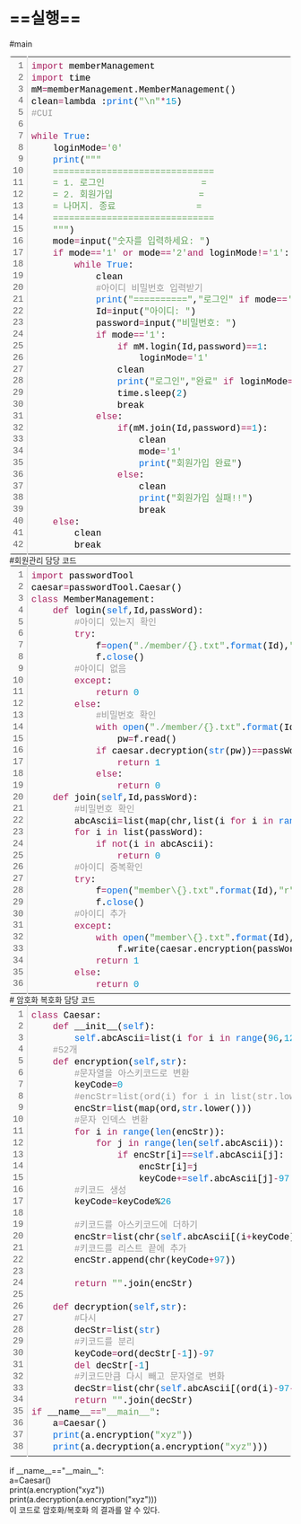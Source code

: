 <h1>==실행==</h1>



#main
<div class="colorscripter-code" style="color:#010101;font-family:Consolas, 'Liberation Mono', Menlo, Courier, monospace !important; position:relative !important;overflow:auto"><table class="colorscripter-code-table" style="margin:0;padding:0;border:none;background-color:#fafafa;border-radius:4px;" cellspacing="0" cellpadding="0"><tr><td style="padding:6px;border-right:2px solid #e5e5e5"><div style="margin:0;padding:0;word-break:normal;text-align:right;color:#666;font-family:Consolas, 'Liberation Mono', Menlo, Courier, monospace !important;line-height:130%"><div style="line-height:130%">1</div><div style="line-height:130%">2</div><div style="line-height:130%">3</div><div style="line-height:130%">4</div><div style="line-height:130%">5</div><div style="line-height:130%">6</div><div style="line-height:130%">7</div><div style="line-height:130%">8</div><div style="line-height:130%">9</div><div style="line-height:130%">10</div><div style="line-height:130%">11</div><div style="line-height:130%">12</div><div style="line-height:130%">13</div><div style="line-height:130%">14</div><div style="line-height:130%">15</div><div style="line-height:130%">16</div><div style="line-height:130%">17</div><div style="line-height:130%">18</div><div style="line-height:130%">19</div><div style="line-height:130%">20</div><div style="line-height:130%">21</div><div style="line-height:130%">22</div><div style="line-height:130%">23</div><div style="line-height:130%">24</div><div style="line-height:130%">25</div><div style="line-height:130%">26</div><div style="line-height:130%">27</div><div style="line-height:130%">28</div><div style="line-height:130%">29</div><div style="line-height:130%">30</div><div style="line-height:130%">31</div><div style="line-height:130%">32</div><div style="line-height:130%">33</div><div style="line-height:130%">34</div><div style="line-height:130%">35</div><div style="line-height:130%">36</div><div style="line-height:130%">37</div><div style="line-height:130%">38</div><div style="line-height:130%">39</div><div style="line-height:130%">40</div><div style="line-height:130%">41</div><div style="line-height:130%">42</div></div></td><td style="padding:6px 0;text-align:left"><div style="margin:0;padding:0;color:#010101;font-family:Consolas, 'Liberation Mono', Menlo, Courier, monospace !important;line-height:130%"><div style="padding:0 6px; white-space:pre; line-height:130%"><span style="color:#a71d5d">import</span>&nbsp;memberManagement</div><div style="padding:0 6px; white-space:pre; line-height:130%"><span style="color:#a71d5d">import</span>&nbsp;time</div><div style="padding:0 6px; white-space:pre; line-height:130%">mM<span style="color:#0086b3"></span><span style="color:#a71d5d">=</span>memberManagement.MemberManagement()</div><div style="padding:0 6px; white-space:pre; line-height:130%">clean<span style="color:#0086b3"></span><span style="color:#a71d5d">=</span>lambda&nbsp;:<span style="color:#066de2">print</span>(<span style="color:#63a35c">"\n"</span><span style="color:#0086b3"></span><span style="color:#a71d5d">*</span><span style="color:#0099cc">15</span>)</div><div style="padding:0 6px; white-space:pre; line-height:130%"><span style="color:#999999">#CUI</span></div><div style="padding:0 6px; white-space:pre; line-height:130%">&nbsp;</div><div style="padding:0 6px; white-space:pre; line-height:130%"><span style="color:#a71d5d">while</span>&nbsp;<span style="color:#066de2">True</span>:</div><div style="padding:0 6px; white-space:pre; line-height:130%">&nbsp;&nbsp;&nbsp;&nbsp;loginMode<span style="color:#0086b3"></span><span style="color:#a71d5d">=</span><span style="color:#63a35c">'0'</span></div><div style="padding:0 6px; white-space:pre; line-height:130%">&nbsp;&nbsp;&nbsp;&nbsp;<span style="color:#066de2">print</span>(<span style="color:#63a35c">""</span><span style="color:#63a35c">"</span></div><div style="padding:0 6px; white-space:pre; line-height:130%"><span style="color:#63a35c">&nbsp;&nbsp;&nbsp;&nbsp;==============================</span></div><div style="padding:0 6px; white-space:pre; line-height:130%"><span style="color:#63a35c">&nbsp;&nbsp;&nbsp;&nbsp;=&nbsp;1.&nbsp;로그인&nbsp;&nbsp;&nbsp;&nbsp;&nbsp;&nbsp;&nbsp;&nbsp;&nbsp;&nbsp;&nbsp;&nbsp;&nbsp;&nbsp;&nbsp;&nbsp;&nbsp;&nbsp;=</span></div><div style="padding:0 6px; white-space:pre; line-height:130%"><span style="color:#63a35c">&nbsp;&nbsp;&nbsp;&nbsp;=&nbsp;2.&nbsp;회원가입&nbsp;&nbsp;&nbsp;&nbsp;&nbsp;&nbsp;&nbsp;&nbsp;&nbsp;&nbsp;&nbsp;&nbsp;&nbsp;&nbsp;&nbsp;&nbsp;=</span></div><div style="padding:0 6px; white-space:pre; line-height:130%"><span style="color:#63a35c">&nbsp;&nbsp;&nbsp;&nbsp;=&nbsp;나머지.&nbsp;종료&nbsp;&nbsp;&nbsp;&nbsp;&nbsp;&nbsp;&nbsp;&nbsp;&nbsp;&nbsp;&nbsp;&nbsp;&nbsp;&nbsp;&nbsp;=</span></div><div style="padding:0 6px; white-space:pre; line-height:130%"><span style="color:#63a35c">&nbsp;&nbsp;&nbsp;&nbsp;==============================</span></div><div style="padding:0 6px; white-space:pre; line-height:130%"><span style="color:#63a35c">&nbsp;&nbsp;&nbsp;&nbsp;"</span><span style="color:#63a35c">""</span>)</div><div style="padding:0 6px; white-space:pre; line-height:130%">&nbsp;&nbsp;&nbsp;&nbsp;mode<span style="color:#0086b3"></span><span style="color:#a71d5d">=</span>input(<span style="color:#63a35c">"숫자를&nbsp;입력하세요:&nbsp;"</span>)</div><div style="padding:0 6px; white-space:pre; line-height:130%">&nbsp;&nbsp;&nbsp;&nbsp;<span style="color:#a71d5d">if</span>&nbsp;mode<span style="color:#0086b3"></span><span style="color:#a71d5d">=</span><span style="color:#0086b3"></span><span style="color:#a71d5d">=</span><span style="color:#63a35c">'1'</span>&nbsp;<span style="color:#a71d5d">or</span>&nbsp;mode<span style="color:#0086b3"></span><span style="color:#a71d5d">=</span><span style="color:#0086b3"></span><span style="color:#a71d5d">=</span><span style="color:#63a35c">'2'</span><span style="color:#a71d5d">and</span>&nbsp;loginMode<span style="color:#0086b3"></span><span style="color:#a71d5d">!</span><span style="color:#0086b3"></span><span style="color:#a71d5d">=</span><span style="color:#63a35c">'1'</span>:</div><div style="padding:0 6px; white-space:pre; line-height:130%">&nbsp;&nbsp;&nbsp;&nbsp;&nbsp;&nbsp;&nbsp;&nbsp;<span style="color:#a71d5d">while</span>&nbsp;<span style="color:#066de2">True</span>:</div><div style="padding:0 6px; white-space:pre; line-height:130%">&nbsp;&nbsp;&nbsp;&nbsp;&nbsp;&nbsp;&nbsp;&nbsp;&nbsp;&nbsp;&nbsp;&nbsp;clean</div><div style="padding:0 6px; white-space:pre; line-height:130%">&nbsp;&nbsp;&nbsp;&nbsp;&nbsp;&nbsp;&nbsp;&nbsp;&nbsp;&nbsp;&nbsp;&nbsp;<span style="color:#999999">#아이디&nbsp;비밀번호&nbsp;입력받기</span></div><div style="padding:0 6px; white-space:pre; line-height:130%">&nbsp;&nbsp;&nbsp;&nbsp;&nbsp;&nbsp;&nbsp;&nbsp;&nbsp;&nbsp;&nbsp;&nbsp;<span style="color:#066de2">print</span>(<span style="color:#63a35c">"=========="</span>,<span style="color:#63a35c">"로그인"</span>&nbsp;<span style="color:#a71d5d">if</span>&nbsp;mode<span style="color:#0086b3"></span><span style="color:#a71d5d">=</span><span style="color:#0086b3"></span><span style="color:#a71d5d">=</span><span style="color:#63a35c">'1'</span>&nbsp;<span style="color:#a71d5d">else</span>&nbsp;<span style="color:#63a35c">"회원가입"</span>,<span style="color:#63a35c">"=========="</span>)</div><div style="padding:0 6px; white-space:pre; line-height:130%">&nbsp;&nbsp;&nbsp;&nbsp;&nbsp;&nbsp;&nbsp;&nbsp;&nbsp;&nbsp;&nbsp;&nbsp;Id<span style="color:#0086b3"></span><span style="color:#a71d5d">=</span>input(<span style="color:#63a35c">"아이디:&nbsp;"</span>)</div><div style="padding:0 6px; white-space:pre; line-height:130%">&nbsp;&nbsp;&nbsp;&nbsp;&nbsp;&nbsp;&nbsp;&nbsp;&nbsp;&nbsp;&nbsp;&nbsp;password<span style="color:#0086b3"></span><span style="color:#a71d5d">=</span>input(<span style="color:#63a35c">"비밀번호:&nbsp;"</span>)</div><div style="padding:0 6px; white-space:pre; line-height:130%">&nbsp;&nbsp;&nbsp;&nbsp;&nbsp;&nbsp;&nbsp;&nbsp;&nbsp;&nbsp;&nbsp;&nbsp;<span style="color:#a71d5d">if</span>&nbsp;mode<span style="color:#0086b3"></span><span style="color:#a71d5d">=</span><span style="color:#0086b3"></span><span style="color:#a71d5d">=</span><span style="color:#63a35c">'1'</span>:</div><div style="padding:0 6px; white-space:pre; line-height:130%">&nbsp;&nbsp;&nbsp;&nbsp;&nbsp;&nbsp;&nbsp;&nbsp;&nbsp;&nbsp;&nbsp;&nbsp;&nbsp;&nbsp;&nbsp;&nbsp;<span style="color:#a71d5d">if</span>&nbsp;mM.login(Id,password)<span style="color:#0086b3"></span><span style="color:#a71d5d">=</span><span style="color:#0086b3"></span><span style="color:#a71d5d">=</span><span style="color:#0099cc">1</span>:</div><div style="padding:0 6px; white-space:pre; line-height:130%">&nbsp;&nbsp;&nbsp;&nbsp;&nbsp;&nbsp;&nbsp;&nbsp;&nbsp;&nbsp;&nbsp;&nbsp;&nbsp;&nbsp;&nbsp;&nbsp;&nbsp;&nbsp;&nbsp;&nbsp;loginMode<span style="color:#0086b3"></span><span style="color:#a71d5d">=</span><span style="color:#63a35c">'1'</span></div><div style="padding:0 6px; white-space:pre; line-height:130%">&nbsp;&nbsp;&nbsp;&nbsp;&nbsp;&nbsp;&nbsp;&nbsp;&nbsp;&nbsp;&nbsp;&nbsp;&nbsp;&nbsp;&nbsp;&nbsp;clean</div><div style="padding:0 6px; white-space:pre; line-height:130%">&nbsp;&nbsp;&nbsp;&nbsp;&nbsp;&nbsp;&nbsp;&nbsp;&nbsp;&nbsp;&nbsp;&nbsp;&nbsp;&nbsp;&nbsp;&nbsp;<span style="color:#066de2">print</span>(<span style="color:#63a35c">"로그인"</span>,<span style="color:#63a35c">"완료"</span>&nbsp;<span style="color:#a71d5d">if</span>&nbsp;loginMode<span style="color:#0086b3"></span><span style="color:#a71d5d">=</span><span style="color:#0086b3"></span><span style="color:#a71d5d">=</span><span style="color:#63a35c">'1'</span>&nbsp;<span style="color:#a71d5d">else</span>&nbsp;<span style="color:#63a35c">"실패!!"</span>)</div><div style="padding:0 6px; white-space:pre; line-height:130%">&nbsp;&nbsp;&nbsp;&nbsp;&nbsp;&nbsp;&nbsp;&nbsp;&nbsp;&nbsp;&nbsp;&nbsp;&nbsp;&nbsp;&nbsp;&nbsp;time.sleep(<span style="color:#0099cc">2</span>)</div><div style="padding:0 6px; white-space:pre; line-height:130%">&nbsp;&nbsp;&nbsp;&nbsp;&nbsp;&nbsp;&nbsp;&nbsp;&nbsp;&nbsp;&nbsp;&nbsp;&nbsp;&nbsp;&nbsp;&nbsp;break</div><div style="padding:0 6px; white-space:pre; line-height:130%">&nbsp;&nbsp;&nbsp;&nbsp;&nbsp;&nbsp;&nbsp;&nbsp;&nbsp;&nbsp;&nbsp;&nbsp;<span style="color:#a71d5d">else</span>:</div><div style="padding:0 6px; white-space:pre; line-height:130%">&nbsp;&nbsp;&nbsp;&nbsp;&nbsp;&nbsp;&nbsp;&nbsp;&nbsp;&nbsp;&nbsp;&nbsp;&nbsp;&nbsp;&nbsp;&nbsp;<span style="color:#a71d5d">if</span>(mM.join(Id,password)<span style="color:#0086b3"></span><span style="color:#a71d5d">=</span><span style="color:#0086b3"></span><span style="color:#a71d5d">=</span><span style="color:#0099cc">1</span>):</div><div style="padding:0 6px; white-space:pre; line-height:130%">&nbsp;&nbsp;&nbsp;&nbsp;&nbsp;&nbsp;&nbsp;&nbsp;&nbsp;&nbsp;&nbsp;&nbsp;&nbsp;&nbsp;&nbsp;&nbsp;&nbsp;&nbsp;&nbsp;&nbsp;clean</div><div style="padding:0 6px; white-space:pre; line-height:130%">&nbsp;&nbsp;&nbsp;&nbsp;&nbsp;&nbsp;&nbsp;&nbsp;&nbsp;&nbsp;&nbsp;&nbsp;&nbsp;&nbsp;&nbsp;&nbsp;&nbsp;&nbsp;&nbsp;&nbsp;mode<span style="color:#0086b3"></span><span style="color:#a71d5d">=</span><span style="color:#63a35c">'1'</span></div><div style="padding:0 6px; white-space:pre; line-height:130%">&nbsp;&nbsp;&nbsp;&nbsp;&nbsp;&nbsp;&nbsp;&nbsp;&nbsp;&nbsp;&nbsp;&nbsp;&nbsp;&nbsp;&nbsp;&nbsp;&nbsp;&nbsp;&nbsp;&nbsp;<span style="color:#066de2">print</span>(<span style="color:#63a35c">"회원가입&nbsp;완료"</span>)</div><div style="padding:0 6px; white-space:pre; line-height:130%">&nbsp;&nbsp;&nbsp;&nbsp;&nbsp;&nbsp;&nbsp;&nbsp;&nbsp;&nbsp;&nbsp;&nbsp;&nbsp;&nbsp;&nbsp;&nbsp;<span style="color:#a71d5d">else</span>:</div><div style="padding:0 6px; white-space:pre; line-height:130%">&nbsp;&nbsp;&nbsp;&nbsp;&nbsp;&nbsp;&nbsp;&nbsp;&nbsp;&nbsp;&nbsp;&nbsp;&nbsp;&nbsp;&nbsp;&nbsp;&nbsp;&nbsp;&nbsp;&nbsp;clean</div><div style="padding:0 6px; white-space:pre; line-height:130%">&nbsp;&nbsp;&nbsp;&nbsp;&nbsp;&nbsp;&nbsp;&nbsp;&nbsp;&nbsp;&nbsp;&nbsp;&nbsp;&nbsp;&nbsp;&nbsp;&nbsp;&nbsp;&nbsp;&nbsp;<span style="color:#066de2">print</span>(<span style="color:#63a35c">"회원가입&nbsp;실패!!"</span>)</div><div style="padding:0 6px; white-space:pre; line-height:130%">&nbsp;&nbsp;&nbsp;&nbsp;&nbsp;&nbsp;&nbsp;&nbsp;&nbsp;&nbsp;&nbsp;&nbsp;&nbsp;&nbsp;&nbsp;&nbsp;&nbsp;&nbsp;&nbsp;&nbsp;break</div><div style="padding:0 6px; white-space:pre; line-height:130%">&nbsp;&nbsp;&nbsp;&nbsp;<span style="color:#a71d5d">else</span>:</div><div style="padding:0 6px; white-space:pre; line-height:130%">&nbsp;&nbsp;&nbsp;&nbsp;&nbsp;&nbsp;&nbsp;&nbsp;clean</div><div style="padding:0 6px; white-space:pre; line-height:130%">&nbsp;&nbsp;&nbsp;&nbsp;&nbsp;&nbsp;&nbsp;&nbsp;break</div></div><div style="text-align:right;margin-top:-13px;margin-right:5px;font-size:9px;font-style:italic"><a href="http://colorscripter.com/info#e" target="_blank" style="color:#e5e5e5text-decoration:none">Colored by Color Scripter</a></div></td><td style="vertical-align:bottom;padding:0 2px 4px 0"><a href="http://colorscripter.com/info#e" target="_blank" style="text-decoration:none;color:white"><span style="font-size:9px;word-break:normal;background-color:#e5e5e5;color:white;border-radius:10px;padding:1px">cs</span></a></td></tr></table></div>
#회원관리 담당 코드
<div class="colorscripter-code" style="color:#010101;font-family:Consolas, 'Liberation Mono', Menlo, Courier, monospace !important; position:relative !important;overflow:auto"><table class="colorscripter-code-table" style="margin:0;padding:0;border:none;background-color:#fafafa;border-radius:4px;" cellspacing="0" cellpadding="0"><tr><td style="padding:6px;border-right:2px solid #e5e5e5"><div style="margin:0;padding:0;word-break:normal;text-align:right;color:#666;font-family:Consolas, 'Liberation Mono', Menlo, Courier, monospace !important;line-height:130%"><div style="line-height:130%">1</div><div style="line-height:130%">2</div><div style="line-height:130%">3</div><div style="line-height:130%">4</div><div style="line-height:130%">5</div><div style="line-height:130%">6</div><div style="line-height:130%">7</div><div style="line-height:130%">8</div><div style="line-height:130%">9</div><div style="line-height:130%">10</div><div style="line-height:130%">11</div><div style="line-height:130%">12</div><div style="line-height:130%">13</div><div style="line-height:130%">14</div><div style="line-height:130%">15</div><div style="line-height:130%">16</div><div style="line-height:130%">17</div><div style="line-height:130%">18</div><div style="line-height:130%">19</div><div style="line-height:130%">20</div><div style="line-height:130%">21</div><div style="line-height:130%">22</div><div style="line-height:130%">23</div><div style="line-height:130%">24</div><div style="line-height:130%">25</div><div style="line-height:130%">26</div><div style="line-height:130%">27</div><div style="line-height:130%">28</div><div style="line-height:130%">29</div><div style="line-height:130%">30</div><div style="line-height:130%">31</div><div style="line-height:130%">32</div><div style="line-height:130%">33</div><div style="line-height:130%">34</div><div style="line-height:130%">35</div><div style="line-height:130%">36</div></div></td><td style="padding:6px 0;text-align:left"><div style="margin:0;padding:0;color:#010101;font-family:Consolas, 'Liberation Mono', Menlo, Courier, monospace !important;line-height:130%"><div style="padding:0 6px; white-space:pre; line-height:130%"><span style="color:#a71d5d">import</span>&nbsp;passwordTool</div><div style="padding:0 6px; white-space:pre; line-height:130%">caesar<span style="color:#0086b3"></span><span style="color:#a71d5d">=</span>passwordTool.Caesar()</div><div style="padding:0 6px; white-space:pre; line-height:130%"><span style="color:#a71d5d">class</span>&nbsp;MemberManagement:</div><div style="padding:0 6px; white-space:pre; line-height:130%">&nbsp;&nbsp;&nbsp;&nbsp;<span style="color:#a71d5d">def</span>&nbsp;login(<span style="color:#066de2">self</span>,Id,passWord):</div><div style="padding:0 6px; white-space:pre; line-height:130%">&nbsp;&nbsp;&nbsp;&nbsp;&nbsp;&nbsp;&nbsp;&nbsp;<span style="color:#999999">#아이디&nbsp;있는지&nbsp;확인</span></div><div style="padding:0 6px; white-space:pre; line-height:130%">&nbsp;&nbsp;&nbsp;&nbsp;&nbsp;&nbsp;&nbsp;&nbsp;<span style="color:#a71d5d">try</span>:</div><div style="padding:0 6px; white-space:pre; line-height:130%">&nbsp;&nbsp;&nbsp;&nbsp;&nbsp;&nbsp;&nbsp;&nbsp;&nbsp;&nbsp;&nbsp;&nbsp;f<span style="color:#0086b3"></span><span style="color:#a71d5d">=</span><span style="color:#066de2">open</span>(<span style="color:#63a35c">"./member/{}.txt"</span>.<span style="color:#066de2">format</span>(Id),<span style="color:#63a35c">"r"</span>)</div><div style="padding:0 6px; white-space:pre; line-height:130%">&nbsp;&nbsp;&nbsp;&nbsp;&nbsp;&nbsp;&nbsp;&nbsp;&nbsp;&nbsp;&nbsp;&nbsp;f.<span style="color:#066de2">close</span>()</div><div style="padding:0 6px; white-space:pre; line-height:130%">&nbsp;&nbsp;&nbsp;&nbsp;&nbsp;&nbsp;&nbsp;&nbsp;<span style="color:#999999">#아이디&nbsp;없음</span></div><div style="padding:0 6px; white-space:pre; line-height:130%">&nbsp;&nbsp;&nbsp;&nbsp;&nbsp;&nbsp;&nbsp;&nbsp;<span style="color:#a71d5d">except</span>:</div><div style="padding:0 6px; white-space:pre; line-height:130%">&nbsp;&nbsp;&nbsp;&nbsp;&nbsp;&nbsp;&nbsp;&nbsp;&nbsp;&nbsp;&nbsp;&nbsp;<span style="color:#a71d5d">return</span>&nbsp;<span style="color:#0099cc">0</span></div><div style="padding:0 6px; white-space:pre; line-height:130%">&nbsp;&nbsp;&nbsp;&nbsp;&nbsp;&nbsp;&nbsp;&nbsp;<span style="color:#a71d5d">else</span>:</div><div style="padding:0 6px; white-space:pre; line-height:130%">&nbsp;&nbsp;&nbsp;&nbsp;&nbsp;&nbsp;&nbsp;&nbsp;&nbsp;&nbsp;&nbsp;&nbsp;<span style="color:#999999">#비밀번호&nbsp;확인</span></div><div style="padding:0 6px; white-space:pre; line-height:130%">&nbsp;&nbsp;&nbsp;&nbsp;&nbsp;&nbsp;&nbsp;&nbsp;&nbsp;&nbsp;&nbsp;&nbsp;<span style="color:#a71d5d">with</span>&nbsp;<span style="color:#066de2">open</span>(<span style="color:#63a35c">"./member/{}.txt"</span>.<span style="color:#066de2">format</span>(Id),<span style="color:#63a35c">"r"</span>)&nbsp;<span style="color:#a71d5d">as</span>&nbsp;f:</div><div style="padding:0 6px; white-space:pre; line-height:130%">&nbsp;&nbsp;&nbsp;&nbsp;&nbsp;&nbsp;&nbsp;&nbsp;&nbsp;&nbsp;&nbsp;&nbsp;&nbsp;&nbsp;&nbsp;&nbsp;pw<span style="color:#0086b3"></span><span style="color:#a71d5d">=</span>f.read()</div><div style="padding:0 6px; white-space:pre; line-height:130%">&nbsp;&nbsp;&nbsp;&nbsp;&nbsp;&nbsp;&nbsp;&nbsp;&nbsp;&nbsp;&nbsp;&nbsp;<span style="color:#a71d5d">if</span>&nbsp;caesar.decryption(<span style="color:#066de2">str</span>(pw))<span style="color:#0086b3"></span><span style="color:#a71d5d">=</span><span style="color:#0086b3"></span><span style="color:#a71d5d">=</span>passWord&nbsp;<span style="color:#a71d5d">and</span>&nbsp;<span style="color:#066de2">str</span>(pw)<span style="color:#0086b3"></span><span style="color:#a71d5d">!</span><span style="color:#0086b3"></span><span style="color:#a71d5d">=</span>passWord:</div><div style="padding:0 6px; white-space:pre; line-height:130%">&nbsp;&nbsp;&nbsp;&nbsp;&nbsp;&nbsp;&nbsp;&nbsp;&nbsp;&nbsp;&nbsp;&nbsp;&nbsp;&nbsp;&nbsp;&nbsp;<span style="color:#a71d5d">return</span>&nbsp;<span style="color:#0099cc">1</span></div><div style="padding:0 6px; white-space:pre; line-height:130%">&nbsp;&nbsp;&nbsp;&nbsp;&nbsp;&nbsp;&nbsp;&nbsp;&nbsp;&nbsp;&nbsp;&nbsp;<span style="color:#a71d5d">else</span>:</div><div style="padding:0 6px; white-space:pre; line-height:130%">&nbsp;&nbsp;&nbsp;&nbsp;&nbsp;&nbsp;&nbsp;&nbsp;&nbsp;&nbsp;&nbsp;&nbsp;&nbsp;&nbsp;&nbsp;&nbsp;<span style="color:#a71d5d">return</span>&nbsp;<span style="color:#0099cc">0</span></div><div style="padding:0 6px; white-space:pre; line-height:130%">&nbsp;&nbsp;&nbsp;&nbsp;<span style="color:#a71d5d">def</span>&nbsp;join(<span style="color:#066de2">self</span>,Id,passWord):</div><div style="padding:0 6px; white-space:pre; line-height:130%">&nbsp;&nbsp;&nbsp;&nbsp;&nbsp;&nbsp;&nbsp;&nbsp;<span style="color:#999999">#비밀번호&nbsp;확인</span></div><div style="padding:0 6px; white-space:pre; line-height:130%">&nbsp;&nbsp;&nbsp;&nbsp;&nbsp;&nbsp;&nbsp;&nbsp;abcAscii<span style="color:#0086b3"></span><span style="color:#a71d5d">=</span>list(map(chr,list(i&nbsp;<span style="color:#a71d5d">for</span>&nbsp;i&nbsp;<span style="color:#a71d5d">in</span>&nbsp;<span style="color:#066de2">range</span>(<span style="color:#0099cc">96</span>,<span style="color:#0099cc">123</span>)&nbsp;<span style="color:#a71d5d">if</span>&nbsp;i<span style="color:#0086b3"></span><span style="color:#a71d5d">&lt;</span><span style="color:#0099cc">91</span>&nbsp;<span style="color:#a71d5d">or</span>&nbsp;i<span style="color:#0086b3"></span><span style="color:#a71d5d">&gt;</span><span style="color:#0099cc">96</span>)))</div><div style="padding:0 6px; white-space:pre; line-height:130%">&nbsp;&nbsp;&nbsp;&nbsp;&nbsp;&nbsp;&nbsp;&nbsp;<span style="color:#a71d5d">for</span>&nbsp;i&nbsp;<span style="color:#a71d5d">in</span>&nbsp;list(passWord):</div><div style="padding:0 6px; white-space:pre; line-height:130%">&nbsp;&nbsp;&nbsp;&nbsp;&nbsp;&nbsp;&nbsp;&nbsp;&nbsp;&nbsp;&nbsp;&nbsp;<span style="color:#a71d5d">if</span>&nbsp;<span style="color:#a71d5d">not</span>(i&nbsp;<span style="color:#a71d5d">in</span>&nbsp;abcAscii):</div><div style="padding:0 6px; white-space:pre; line-height:130%">&nbsp;&nbsp;&nbsp;&nbsp;&nbsp;&nbsp;&nbsp;&nbsp;&nbsp;&nbsp;&nbsp;&nbsp;&nbsp;&nbsp;&nbsp;&nbsp;<span style="color:#a71d5d">return</span>&nbsp;<span style="color:#0099cc">0</span></div><div style="padding:0 6px; white-space:pre; line-height:130%">&nbsp;&nbsp;&nbsp;&nbsp;&nbsp;&nbsp;&nbsp;&nbsp;<span style="color:#999999">#아이디&nbsp;중복확인</span></div><div style="padding:0 6px; white-space:pre; line-height:130%">&nbsp;&nbsp;&nbsp;&nbsp;&nbsp;&nbsp;&nbsp;&nbsp;<span style="color:#a71d5d">try</span>:</div><div style="padding:0 6px; white-space:pre; line-height:130%">&nbsp;&nbsp;&nbsp;&nbsp;&nbsp;&nbsp;&nbsp;&nbsp;&nbsp;&nbsp;&nbsp;&nbsp;f<span style="color:#0086b3"></span><span style="color:#a71d5d">=</span><span style="color:#066de2">open</span>(<span style="color:#63a35c">"member\{}.txt"</span>.<span style="color:#066de2">format</span>(Id),<span style="color:#63a35c">"r"</span>)</div><div style="padding:0 6px; white-space:pre; line-height:130%">&nbsp;&nbsp;&nbsp;&nbsp;&nbsp;&nbsp;&nbsp;&nbsp;&nbsp;&nbsp;&nbsp;&nbsp;f.<span style="color:#066de2">close</span>()</div><div style="padding:0 6px; white-space:pre; line-height:130%">&nbsp;&nbsp;&nbsp;&nbsp;&nbsp;&nbsp;&nbsp;&nbsp;<span style="color:#999999">#아이디&nbsp;추가</span></div><div style="padding:0 6px; white-space:pre; line-height:130%">&nbsp;&nbsp;&nbsp;&nbsp;&nbsp;&nbsp;&nbsp;&nbsp;<span style="color:#a71d5d">except</span>:</div><div style="padding:0 6px; white-space:pre; line-height:130%">&nbsp;&nbsp;&nbsp;&nbsp;&nbsp;&nbsp;&nbsp;&nbsp;&nbsp;&nbsp;&nbsp;&nbsp;<span style="color:#a71d5d">with</span>&nbsp;<span style="color:#066de2">open</span>(<span style="color:#63a35c">"member\{}.txt"</span>.<span style="color:#066de2">format</span>(Id),<span style="color:#63a35c">"w"</span>)&nbsp;<span style="color:#a71d5d">as</span>&nbsp;f:</div><div style="padding:0 6px; white-space:pre; line-height:130%">&nbsp;&nbsp;&nbsp;&nbsp;&nbsp;&nbsp;&nbsp;&nbsp;&nbsp;&nbsp;&nbsp;&nbsp;&nbsp;&nbsp;&nbsp;&nbsp;f.write(caesar.encryption(passWord))</div><div style="padding:0 6px; white-space:pre; line-height:130%">&nbsp;&nbsp;&nbsp;&nbsp;&nbsp;&nbsp;&nbsp;&nbsp;&nbsp;&nbsp;&nbsp;&nbsp;<span style="color:#a71d5d">return</span>&nbsp;<span style="color:#0099cc">1</span></div><div style="padding:0 6px; white-space:pre; line-height:130%">&nbsp;&nbsp;&nbsp;&nbsp;&nbsp;&nbsp;&nbsp;&nbsp;<span style="color:#a71d5d">else</span>:</div><div style="padding:0 6px; white-space:pre; line-height:130%">&nbsp;&nbsp;&nbsp;&nbsp;&nbsp;&nbsp;&nbsp;&nbsp;&nbsp;&nbsp;&nbsp;&nbsp;<span style="color:#a71d5d">return</span>&nbsp;<span style="color:#0099cc">0</span></div></div><div style="text-align:right;margin-top:-13px;margin-right:5px;font-size:9px;font-style:italic"><a href="http://colorscripter.com/info#e" target="_blank" style="color:#e5e5e5text-decoration:none">Colored by Color Scripter</a></div></td><td style="vertical-align:bottom;padding:0 2px 4px 0"><a href="http://colorscripter.com/info#e" target="_blank" style="text-decoration:none;color:white"><span style="font-size:9px;word-break:normal;background-color:#e5e5e5;color:white;border-radius:10px;padding:1px">cs</span></a></td></tr></table></div>
# 암호화 복호화 담당 코드<br>
<div class="colorscripter-code" style="color:#010101;font-family:Consolas, 'Liberation Mono', Menlo, Courier, monospace !important; position:relative !important;overflow:auto"><table class="colorscripter-code-table" style="margin:0;padding:0;border:none;background-color:#fafafa;border-radius:4px;" cellspacing="0" cellpadding="0"><tr><td style="padding:6px;border-right:2px solid #e5e5e5"><div style="margin:0;padding:0;word-break:normal;text-align:right;color:#666;font-family:Consolas, 'Liberation Mono', Menlo, Courier, monospace !important;line-height:130%"><div style="line-height:130%">1</div><div style="line-height:130%">2</div><div style="line-height:130%">3</div><div style="line-height:130%">4</div><div style="line-height:130%">5</div><div style="line-height:130%">6</div><div style="line-height:130%">7</div><div style="line-height:130%">8</div><div style="line-height:130%">9</div><div style="line-height:130%">10</div><div style="line-height:130%">11</div><div style="line-height:130%">12</div><div style="line-height:130%">13</div><div style="line-height:130%">14</div><div style="line-height:130%">15</div><div style="line-height:130%">16</div><div style="line-height:130%">17</div><div style="line-height:130%">18</div><div style="line-height:130%">19</div><div style="line-height:130%">20</div><div style="line-height:130%">21</div><div style="line-height:130%">22</div><div style="line-height:130%">23</div><div style="line-height:130%">24</div><div style="line-height:130%">25</div><div style="line-height:130%">26</div><div style="line-height:130%">27</div><div style="line-height:130%">28</div><div style="line-height:130%">29</div><div style="line-height:130%">30</div><div style="line-height:130%">31</div><div style="line-height:130%">32</div><div style="line-height:130%">33</div><div style="line-height:130%">34</div><div style="line-height:130%">35</div><div style="line-height:130%">36</div><div style="line-height:130%">37</div><div style="line-height:130%">38</div></div></td><td style="padding:6px 0;text-align:left"><div style="margin:0;padding:0;color:#010101;font-family:Consolas, 'Liberation Mono', Menlo, Courier, monospace !important;line-height:130%"><div style="padding:0 6px; white-space:pre; line-height:130%"><span style="color:#a71d5d">class</span>&nbsp;Caesar:</div><div style="padding:0 6px; white-space:pre; line-height:130%">&nbsp;&nbsp;&nbsp;&nbsp;<span style="color:#a71d5d">def</span>&nbsp;__init__(<span style="color:#066de2">self</span>):&nbsp;&nbsp;</div><div style="padding:0 6px; white-space:pre; line-height:130%">&nbsp;&nbsp;&nbsp;&nbsp;&nbsp;&nbsp;&nbsp;&nbsp;<span style="color:#066de2">self</span>.abcAscii<span style="color:#0086b3"></span><span style="color:#a71d5d">=</span>list(i&nbsp;<span style="color:#a71d5d">for</span>&nbsp;i&nbsp;<span style="color:#a71d5d">in</span>&nbsp;<span style="color:#066de2">range</span>(<span style="color:#0099cc">96</span>,<span style="color:#0099cc">123</span>)&nbsp;<span style="color:#a71d5d">if</span>&nbsp;i<span style="color:#0086b3"></span><span style="color:#a71d5d">&lt;</span><span style="color:#0099cc">91</span>&nbsp;<span style="color:#a71d5d">or</span>&nbsp;i<span style="color:#0086b3"></span><span style="color:#a71d5d">&gt;</span><span style="color:#0099cc">96</span>)</div><div style="padding:0 6px; white-space:pre; line-height:130%">&nbsp;&nbsp;&nbsp;&nbsp;<span style="color:#999999">#52개</span></div><div style="padding:0 6px; white-space:pre; line-height:130%">&nbsp;&nbsp;&nbsp;&nbsp;<span style="color:#a71d5d">def</span>&nbsp;encryption(<span style="color:#066de2">self</span>,<span style="color:#066de2">str</span>):</div><div style="padding:0 6px; white-space:pre; line-height:130%">&nbsp;&nbsp;&nbsp;&nbsp;&nbsp;&nbsp;&nbsp;&nbsp;<span style="color:#999999">#문자열을&nbsp;아스키코드로&nbsp;변환</span></div><div style="padding:0 6px; white-space:pre; line-height:130%">&nbsp;&nbsp;&nbsp;&nbsp;&nbsp;&nbsp;&nbsp;&nbsp;keyCode<span style="color:#0086b3"></span><span style="color:#a71d5d">=</span><span style="color:#0099cc">0</span></div><div style="padding:0 6px; white-space:pre; line-height:130%">&nbsp;&nbsp;&nbsp;&nbsp;&nbsp;&nbsp;&nbsp;&nbsp;<span style="color:#999999">#encStr=list(ord(i)&nbsp;for&nbsp;i&nbsp;in&nbsp;list(str.lower()))</span></div><div style="padding:0 6px; white-space:pre; line-height:130%">&nbsp;&nbsp;&nbsp;&nbsp;&nbsp;&nbsp;&nbsp;&nbsp;encStr<span style="color:#0086b3"></span><span style="color:#a71d5d">=</span>list(map(ord,<span style="color:#066de2">str</span>.lower()))</div><div style="padding:0 6px; white-space:pre; line-height:130%">&nbsp;&nbsp;&nbsp;&nbsp;&nbsp;&nbsp;&nbsp;&nbsp;<span style="color:#999999">#문자&nbsp;인덱스&nbsp;변환</span></div><div style="padding:0 6px; white-space:pre; line-height:130%">&nbsp;&nbsp;&nbsp;&nbsp;&nbsp;&nbsp;&nbsp;&nbsp;<span style="color:#a71d5d">for</span>&nbsp;i&nbsp;<span style="color:#a71d5d">in</span>&nbsp;<span style="color:#066de2">range</span>(<span style="color:#066de2">len</span>(encStr)):</div><div style="padding:0 6px; white-space:pre; line-height:130%">&nbsp;&nbsp;&nbsp;&nbsp;&nbsp;&nbsp;&nbsp;&nbsp;&nbsp;&nbsp;&nbsp;&nbsp;<span style="color:#a71d5d">for</span>&nbsp;j&nbsp;<span style="color:#a71d5d">in</span>&nbsp;<span style="color:#066de2">range</span>(<span style="color:#066de2">len</span>(<span style="color:#066de2">self</span>.abcAscii)):</div><div style="padding:0 6px; white-space:pre; line-height:130%">&nbsp;&nbsp;&nbsp;&nbsp;&nbsp;&nbsp;&nbsp;&nbsp;&nbsp;&nbsp;&nbsp;&nbsp;&nbsp;&nbsp;&nbsp;&nbsp;<span style="color:#a71d5d">if</span>&nbsp;encStr[i]<span style="color:#0086b3"></span><span style="color:#a71d5d">=</span><span style="color:#0086b3"></span><span style="color:#a71d5d">=</span><span style="color:#066de2">self</span>.abcAscii[j]:</div><div style="padding:0 6px; white-space:pre; line-height:130%">&nbsp;&nbsp;&nbsp;&nbsp;&nbsp;&nbsp;&nbsp;&nbsp;&nbsp;&nbsp;&nbsp;&nbsp;&nbsp;&nbsp;&nbsp;&nbsp;&nbsp;&nbsp;&nbsp;&nbsp;encStr[i]<span style="color:#0086b3"></span><span style="color:#a71d5d">=</span>j</div><div style="padding:0 6px; white-space:pre; line-height:130%">&nbsp;&nbsp;&nbsp;&nbsp;&nbsp;&nbsp;&nbsp;&nbsp;&nbsp;&nbsp;&nbsp;&nbsp;&nbsp;&nbsp;&nbsp;&nbsp;&nbsp;&nbsp;&nbsp;&nbsp;keyCode<span style="color:#0086b3"></span><span style="color:#a71d5d">+</span><span style="color:#0086b3"></span><span style="color:#a71d5d">=</span><span style="color:#066de2">self</span>.abcAscii[j]<span style="color:#0086b3"></span><span style="color:#a71d5d">-</span><span style="color:#0099cc">97</span></div><div style="padding:0 6px; white-space:pre; line-height:130%">&nbsp;&nbsp;&nbsp;&nbsp;&nbsp;&nbsp;&nbsp;&nbsp;<span style="color:#999999">#키코드&nbsp;생성</span></div><div style="padding:0 6px; white-space:pre; line-height:130%">&nbsp;&nbsp;&nbsp;&nbsp;&nbsp;&nbsp;&nbsp;&nbsp;keyCode<span style="color:#0086b3"></span><span style="color:#a71d5d">=</span>keyCode%<span style="color:#0099cc">26</span></div><div style="padding:0 6px; white-space:pre; line-height:130%">&nbsp;&nbsp;&nbsp;&nbsp;&nbsp;&nbsp;&nbsp;&nbsp;</div><div style="padding:0 6px; white-space:pre; line-height:130%">&nbsp;&nbsp;&nbsp;&nbsp;&nbsp;&nbsp;&nbsp;&nbsp;<span style="color:#999999">#키코드를&nbsp;아스키코드에&nbsp;더하기</span></div><div style="padding:0 6px; white-space:pre; line-height:130%">&nbsp;&nbsp;&nbsp;&nbsp;&nbsp;&nbsp;&nbsp;&nbsp;encStr<span style="color:#0086b3"></span><span style="color:#a71d5d">=</span>list(chr(<span style="color:#066de2">self</span>.abcAscii[(i<span style="color:#0086b3"></span><span style="color:#a71d5d">+</span>keyCode)%<span style="color:#0099cc">26</span>])&nbsp;<span style="color:#a71d5d">for</span>&nbsp;i&nbsp;<span style="color:#a71d5d">in</span>&nbsp;encStr)</div><div style="padding:0 6px; white-space:pre; line-height:130%">&nbsp;&nbsp;&nbsp;&nbsp;&nbsp;&nbsp;&nbsp;&nbsp;<span style="color:#999999">#키코드를&nbsp;리스트&nbsp;끝에&nbsp;추가</span></div><div style="padding:0 6px; white-space:pre; line-height:130%">&nbsp;&nbsp;&nbsp;&nbsp;&nbsp;&nbsp;&nbsp;&nbsp;encStr.append(chr(keyCode<span style="color:#0086b3"></span><span style="color:#a71d5d">+</span><span style="color:#0099cc">97</span>))</div><div style="padding:0 6px; white-space:pre; line-height:130%">&nbsp;</div><div style="padding:0 6px; white-space:pre; line-height:130%">&nbsp;&nbsp;&nbsp;&nbsp;&nbsp;&nbsp;&nbsp;&nbsp;<span style="color:#a71d5d">return</span>&nbsp;<span style="color:#63a35c">""</span>.join(encStr)</div><div style="padding:0 6px; white-space:pre; line-height:130%">&nbsp;</div><div style="padding:0 6px; white-space:pre; line-height:130%">&nbsp;&nbsp;&nbsp;&nbsp;<span style="color:#a71d5d">def</span>&nbsp;decryption(<span style="color:#066de2">self</span>,<span style="color:#066de2">str</span>):</div><div style="padding:0 6px; white-space:pre; line-height:130%">&nbsp;&nbsp;&nbsp;&nbsp;&nbsp;&nbsp;&nbsp;&nbsp;<span style="color:#999999">#다시</span></div><div style="padding:0 6px; white-space:pre; line-height:130%">&nbsp;&nbsp;&nbsp;&nbsp;&nbsp;&nbsp;&nbsp;&nbsp;decStr<span style="color:#0086b3"></span><span style="color:#a71d5d">=</span>list(<span style="color:#066de2">str</span>)</div><div style="padding:0 6px; white-space:pre; line-height:130%">&nbsp;&nbsp;&nbsp;&nbsp;&nbsp;&nbsp;&nbsp;&nbsp;<span style="color:#999999">#키코드를&nbsp;분리</span></div><div style="padding:0 6px; white-space:pre; line-height:130%">&nbsp;&nbsp;&nbsp;&nbsp;&nbsp;&nbsp;&nbsp;&nbsp;keyCode<span style="color:#0086b3"></span><span style="color:#a71d5d">=</span>ord(decStr[<span style="color:#0086b3"></span><span style="color:#a71d5d">-</span><span style="color:#0099cc">1</span>])<span style="color:#0086b3"></span><span style="color:#a71d5d">-</span><span style="color:#0099cc">97</span></div><div style="padding:0 6px; white-space:pre; line-height:130%">&nbsp;&nbsp;&nbsp;&nbsp;&nbsp;&nbsp;&nbsp;&nbsp;<span style="color:#a71d5d">del</span>&nbsp;decStr[<span style="color:#0086b3"></span><span style="color:#a71d5d">-</span><span style="color:#0099cc">1</span>]</div><div style="padding:0 6px; white-space:pre; line-height:130%">&nbsp;&nbsp;&nbsp;&nbsp;&nbsp;&nbsp;&nbsp;&nbsp;<span style="color:#999999">#키코드만큼&nbsp;다시&nbsp;빼고&nbsp;문자열로&nbsp;변화&nbsp;&nbsp;&nbsp;&nbsp;&nbsp;&nbsp;&nbsp;&nbsp;</span></div><div style="padding:0 6px; white-space:pre; line-height:130%">&nbsp;&nbsp;&nbsp;&nbsp;&nbsp;&nbsp;&nbsp;&nbsp;decStr<span style="color:#0086b3"></span><span style="color:#a71d5d">=</span>list(chr(<span style="color:#066de2">self</span>.abcAscii[(ord(i)<span style="color:#0086b3"></span><span style="color:#a71d5d">-</span><span style="color:#0099cc">97</span><span style="color:#a71d5d">-</span>keyCode)%<span style="color:#0099cc">26</span>])&nbsp;<span style="color:#a71d5d">for</span>&nbsp;i&nbsp;<span style="color:#a71d5d">in</span>&nbsp;decStr)</div><div style="padding:0 6px; white-space:pre; line-height:130%">&nbsp;&nbsp;&nbsp;&nbsp;&nbsp;&nbsp;&nbsp;&nbsp;<span style="color:#a71d5d">return</span>&nbsp;<span style="color:#63a35c">""</span>.join(decStr)</div><div style="padding:0 6px; white-space:pre; line-height:130%"><span style="color:#a71d5d">if</span>&nbsp;__name__<span style="color:#0086b3"></span><span style="color:#a71d5d">=</span><span style="color:#0086b3"></span><span style="color:#a71d5d">=</span><span style="color:#63a35c">"__main__"</span>:</div><div style="padding:0 6px; white-space:pre; line-height:130%">&nbsp;&nbsp;&nbsp;&nbsp;a<span style="color:#0086b3"></span><span style="color:#a71d5d">=</span>Caesar()</div><div style="padding:0 6px; white-space:pre; line-height:130%">&nbsp;&nbsp;&nbsp;&nbsp;<span style="color:#066de2">print</span>(a.encryption(<span style="color:#63a35c">"xyz"</span>))</div><div style="padding:0 6px; white-space:pre; line-height:130%">&nbsp;&nbsp;&nbsp;&nbsp;<span style="color:#066de2">print</span>(a.decryption(a.encryption(<span style="color:#63a35c">"xyz"</span>)))</div></div><div style="text-align:right;margin-top:-13px;margin-right:5px;font-size:9px;font-style:italic"><a href="http://colorscripter.com/info#e" target="_blank" style="color:#e5e5e5text-decoration:none">Colored by Color Scripter</a></div></td><td style="vertical-align:bottom;padding:0 2px 4px 0"><a href="http://colorscripter.com/info#e" target="_blank" style="text-decoration:none;color:white"><span style="font-size:9px;word-break:normal;background-color:#e5e5e5;color:white;border-radius:10px;padding:1px">cs</span></a></td></tr></table></div>
<br>
if __name__=="__main__":<br>
    a=Caesar()<br>
    print(a.encryption("xyz"))<br>
    print(a.decryption(a.encryption("xyz")))<br>
    이 코드로 암호화/복호화 의 결과를 알 수 있다. 
